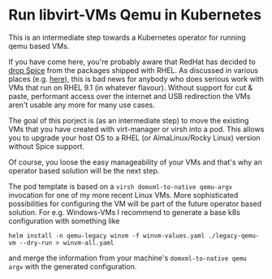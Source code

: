 # Run libvirt-VMs Qemu in Kubernetes

This is an intermediate step towards a Kubernetes operator
for running qemu based VMs.

If you have come here, you're probably aware that RedHat has decided to
[drop Spice](https://bugzilla.redhat.com/show_bug.cgi?id=2030592) from 
the packages shipped with RHEL. As discussed in various places (e.g. 
[here](https://www.reddit.com/r/redhat/comments/ux38f3/why_was_spice_qxl_removed_from_rhel_9/)), 
this is bad news for anybody who does serious work with VMs that run 
on RHEL 9.1 (in whatever flavour). Without support for cut & paste, 
performant access over the internet and USB redirection the VMs aren't 
usable any more for many use cases.

The goal of this porject is (as an intermediate step) to move the
existing VMs that you have created with virt-manager or virsh into a 
pod. This allows you to upgrade your host OS to a RHEL 
(or AlmaLinux/Rocky Linux) version without Spice support.

Of course, you loose the easy manageability of your VMs and that's 
why an operator based solution will be the next step.

The pod template is based on a `virsh domxml-to-native qemu-argv` invocation
for one of my more recent Linux VMs. More sophisticated possibilities
for configuring the VM will be part of the future operator based 
solution. For e.g. Windows-VMs I recommend to generate a base k8s
configuration with something like 

```
helm install -n qemu-legacy winvm -f winvm-values.yaml ./legacy-qemu-vm --dry-run > winvm-all.yaml
```

and merge the information from your machine's `domxml-to-native qemu argv` 
with the generated configuration.
